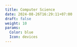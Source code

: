 ```yaml
---
title: Computer Science
date: 2024-08-26T16:29:11+07:00
draft: false
weight: 10
params:
  Color: blue
  Icon: devices
---
```

